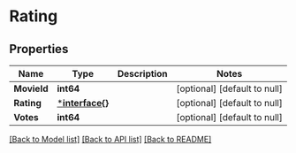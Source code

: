 # Rating

## Properties
Name | Type | Description | Notes
------------ | ------------- | ------------- | -------------
**MovieId** | **int64** |  | [optional] [default to null]
**Rating** | [***interface{}**](interface{}.md) |  | [optional] [default to null]
**Votes** | **int64** |  | [optional] [default to null]

[[Back to Model list]](../README.md#documentation-for-models) [[Back to API list]](../README.md#documentation-for-api-endpoints) [[Back to README]](../README.md)

